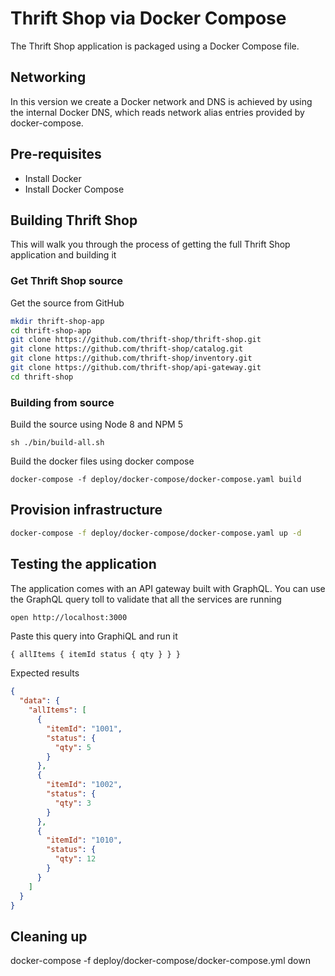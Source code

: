 # Thrift Shop via Docker Compose
The Thrift Shop application is packaged using a Docker Compose file.

## Networking
In this version we create a Docker network and DNS is achieved by using the internal Docker DNS, which reads network alias entries provided by docker-compose.

## Pre-requisites

* Install Docker
* Install Docker Compose

## Building Thrift Shop

This will walk you through the process of getting the full Thrift Shop application and building it

### Get Thrift Shop source

Get the source from GitHub

```sh
mkdir thrift-shop-app
cd thrift-shop-app
git clone https://github.com/thrift-shop/thrift-shop.git
git clone https://github.com/thrift-shop/catalog.git
git clone https://github.com/thrift-shop/inventory.git
git clone https://github.com/thrift-shop/api-gateway.git
cd thrift-shop
```

### Building from source

Build the source using Node 8 and NPM 5

```ssh
sh ./bin/build-all.sh
```

Build the docker files using docker compose

```ssh
docker-compose -f deploy/docker-compose/docker-compose.yaml build
```

## Provision infrastructure

```sh
docker-compose -f deploy/docker-compose/docker-compose.yaml up -d
```

## Testing the application

The application comes with an API gateway built with GraphQL.  You can use the GraphQL query toll to validate that all the services are running

```ssh
open http://localhost:3000
```

Paste this query into GraphiQL and run it

```graphql
{ allItems { itemId status { qty } } }
```

Expected results

```json
{
  "data": {
    "allItems": [
      {
        "itemId": "1001",
        "status": {
          "qty": 5
        }
      },
      {
        "itemId": "1002",
        "status": {
          "qty": 3
        }
      },
      {
        "itemId": "1010",
        "status": {
          "qty": 12
        }
      }
    ]
  }
}
```

## Cleaning up

docker-compose -f deploy/docker-compose/docker-compose.yml down
